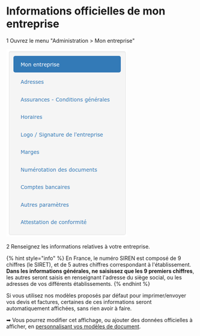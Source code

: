 # Informations officielles de mon entreprise

1 Ouvrez le menu "Administration &gt; Mon entreprise"

![](../../.gitbook/assets/screenshot-68-.png)

2 Renseignez les informations relatives à votre entreprise.

{% hint style="info" %}
En France, le numéro SIREN est composé de 9 chiffres \(le SIRET\), et de 5 autres chiffres correspondant à l'établissement.  
**Dans les informations générales, ne saisissez que les 9 premiers chiffres**, les autres seront saisis en renseignant l'adresse du siège social, ou les adresses de vos différents établissements.
{% endhint %}

Si vous utilisez nos modèles proposés par défaut pour imprimer/envoyer vos devis et factures, certaines de ces informations seront automatiquement affichées, sans rien avoir à faire.

➡ Vous pourrez modifier cet affichage, ou ajouter des données officielles à afficher, en [personnalisant vos modèles de document](../../les-plus-du-logiciel/modeles-de-document.md).

